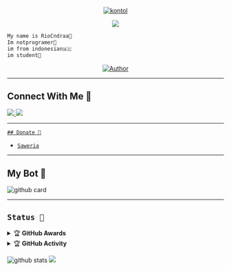 <p align="center">
  <a href="https://github.com/Xyrzaa"><img src="http://readme-typing-svg.herokuapp.com?color=FFFFFF&center=true&vCenter=true&multiline=false&lines=Wellcome+To+My+Github;My+Github+is+under+Maintenance;Please+waiting+for+13+hours." alt="kontol">
       </p>
<p align="center">
  <img src="https://github.com/Xyrzaa.png" 
       </p>
 </h1></p1>
 
 ```bash
My name is RioCndraa🥰
Im notprogramer🤭
im from indonesian🇲🇨
im student🤗
```
  
<p align="center">
<a href="https://github.com/Xyrzaa"><img title="Author" src="https://img.shields.io/badge/Rio-Turu-blue.svg?style=for-the-badge&logo=github"></a>
</p>

---------
## Connect With Me 💌
  <a href="https://instagram.com/rio.caandra"><img src="https://img.shields.io/badge/Instagram-E4405F?style=for-the-badge&logo=instagram&logoColor=white"/> 
  <a href="https://wa.me/1429688025"><img src="https://img.shields.io/badge/WhatsApp-25D366?style=for-the-badge&logo=whatsapp&logoColor=white" />
    
---------
    ## Donate 🧧
* [`Saweria`](https://saweria.co/Riosanz)
    
---------

## My Bot 🌷
![github card](https://github-readme-stats.vercel.app/api/pin/?username=Xyrzaa&repo=riomd-v1&theme=vue)

---------

## ```Status 🐾```

<details>
    <summary>&#127942 <b>GitHub Awards</b></summary><br/>

![Github Trophy](https://github-profile-trophy.vercel.app/?username=Xyrzaa)

</details>

<details>
    <summary>&#127942 <b>GitHub  Activity</b></summary><br/>

![Metrics](https://metrics.lecoq.io/Xyrzaa?template=classic&repositories.forks=true&languages=1&languages.colors=github&languages.threshold=0%25&config.timezone=Asia%2FJakarta)

</details> 
    
![github stats](https://github-readme-stats.vercel.app/api?username=Xyrzaa&show_icons=true)
<img src="https://github-readme-stats.vercel.app/api/top-langs/?username=Xyrzaa&theme=vue">
